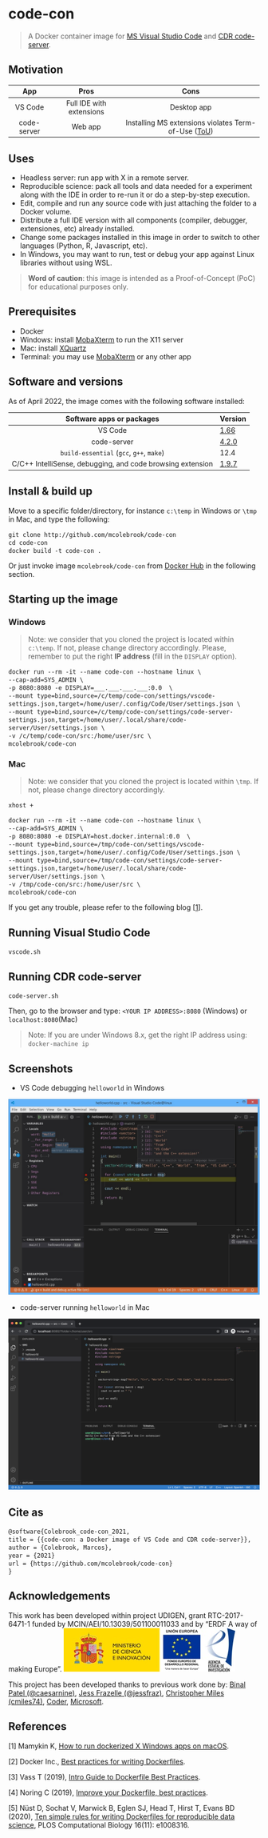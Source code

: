 # code-con
> A Docker container image for [MS Visual Studio Code](https://code.visualstudio.com/) and [CDR code-server](https://github.com/coder/code-server).

## Motivation

|     App     |           Pros           |                                           Cons                                                                             |
|:-----------:|:------------------------:|:--------------------------------------------------------------------------------------------------------------------------:|
|   VS Code   | Full IDE with extensions |                                       Desktop app                                                                          |
| code-server |          Web app         | Installing MS extensions violates Term-of-Use ([ToU](https://marketplace.visualstudio.com/items/ms-vscode.cpptools/license)) |

## Uses

- Headless server: run app with X in a remote server.
- Reproducible science: pack all tools and data needed for a experiment along with the IDE in order to re-run it or do a step-by-step execution.
- Edit, compile and run any source code with just attaching the folder to a Docker volume.
- Distribute a full IDE version with all components (compiler, debugger, extensiones, etc) already installed.
- Change some packages installed in this image in order to switch to other languages (Python, R, Javascript, etc).
- In Windows, you may want to run, test or debug your app against Linux libraries without using WSL.

> **Word of caution**: this image is intended as a Proof-of-Concept (PoC) for educational purposes only.

## Prerequisites

- Docker
- Windows: install [MobaXterm](https://mobaxterm.mobatek.net/download.html) to run the X11 server
- Mac: install [XQuartz](https://www.xquartz.org)
- Terminal: you may use [MobaXterm](https://mobaxterm.mobatek.net/download.html) or any other app

## Software and versions

As of April 2022, the image comes with the following software installed:

| Software apps or packages                                  | Version                                                                         |
|:----------------------------------------------------------:|:--------------------------------------------------------------------------------|
| VS Code                                                    |        [1.66](https://github.com/microsoft/vscode/releases/tag/1.66.0)          |
| code-server                                                |       [4.2.0](https://github.com/coder/code-server/releases/tag/v4.2.0)         |
| `build-essential` (`gcc`, `g++`, `make`)                   |                                   12.4                                          |
| C/C++ IntelliSense, debugging, and code browsing extension | [1.9.7](https://marketplace.visualstudio.com/items?itemName=ms-vscode.cpptools) |

## Install & build up

Move to a specific folder/directory, for instance `c:\temp` in Windows or `\tmp` in Mac, and type the following:

```
git clone http://github.com/mcolebrook/code-con
cd code-con
docker build -t code-con .
```

Or just invoke image `mcolebrook/code-con` from [Docker Hub](https://hub.docker.com/repository/docker/mcolebrook/code-con) in the following section.

## Starting up the image

### Windows

> Note: we consider that you cloned the project is located within `c:\temp`. If not, please change directory accordingly. Please, remember to put the right **IP address** (fill in the `DISPLAY` option).

```
docker run --rm -it --name code-con --hostname linux \
--cap-add=SYS_ADMIN \
-p 8080:8080 -e DISPLAY=___.___.___.___:0.0  \
--mount type=bind,source=/c/temp/code-con/settings/vscode-settings.json,target=/home/user/.config/Code/User/settings.json \
--mount type=bind,source=/c/temp/code-con/settings/code-server-settings.json,target=/home/user/.local/share/code-server/User/settings.json \
-v /c/temp/code-con/src:/home/user/src \
mcolebrook/code-con
```


### Mac

> Note: we consider that you cloned the project is located within `\tmp`. If not, please change directory accordingly.

```
xhost +
```

```
docker run --rm -it --name code-con --hostname linux \
--cap-add=SYS_ADMIN \
-p 8080:8080 -e DISPLAY=host.docker.internal:0.0  \
--mount type=bind,source=/tmp/code-con/settings/vscode-settings.json,target=/home/user/.config/Code/User/settings.json \
--mount type=bind,source=/tmp/code-con/settings/code-server-settings.json,target=/home/user/.local/share/code-server/User/settings.json \
-v /tmp/code-con/src:/home/user/src \
mcolebrook/code-con
```

If you get any trouble, please refer to the following blog [[1](http://mamykin.com/posts/running-x-apps-on-mac-with-docker/)].

## Running Visual Studio Code

```
vscode.sh
```

## Running CDR code-server

```
code-server.sh
```

Then, go to the browser and type: `<YOUR IP ADDRESS>:8080` (Windows) or `localhost:8080`(Mac)

> Note: If you are under Windows 8.x, get the right IP address using: `docker-machine ip`

## Screenshots

- VS Code debugging `helloworld` in Windows

![VS Code debugging in Windows](_figures/vscode_debugging_windows.jpg)

- code-server running `helloworld` in Mac

![VS Code running in Mac](_figures/code-server_running_mac.png)

## Cite as

```
@software{Colebrook_code-con_2021,
title = {{code-con: a Docker image of VS Code and CDR code-server}},
author = {Colebrook, Marcos},
year = {2021}
url = {https://github.com/mcolebrook/code-con}
}
```

## Acknowledgements
This work has been developed within project UDIGEN, grant RTC-2017-6471-1 funded by MCIN/AEI/10.13039/501100011033 and by “ERDF A way of making Europe”.
![MCIN/AEI/ERDF](_figures/MCIN_AEI.jpg)

This project has been developed thanks to previous work done by: [Binal Patel (@caesarnine)](https://github.com/caesarnine/data-science-docker-vscode-template), [Jess Frazelle (@jessfraz)](https://github.com/jessfraz/dockerfiles/tree/master/vscode), [Christopher Miles (cmiles74)](https://github.com/cmiles74/docker-vscode), [Coder](https://github.com/coder/code-server), [Microsoft](https://github.com/microsoft/vscode-linux-build-agent).

## References
[1] Mamykin K, [How to run dockerized X Windows apps on macOS](http://mamykin.com/posts/running-x-apps-on-mac-with-docker/).

[2] Docker Inc., [Best practices for writing Dockerfiles](https://docs.docker.com/develop/develop-images/dockerfile_best-practices/).

[3] Vass T (2019), [Intro Guide to Dockerfile Best Practices](https://www.docker.com/blog/intro-guide-to-dockerfile-best-practices/).

[4] Noring C (2019), [Improve your Dockerfile, best practices](https://dev.to/azure/improve-your-dockerfile-best-practices-5ll).

[5] Nüst D, Sochat V, Marwick B, Eglen SJ, Head T, Hirst T, Evans BD (2020), [Ten simple rules for writing Dockerfiles for reproducible data science](https://doi.org/10.1371/journal.pcbi.1008316), PLOS Computational Biology 16(11): e1008316.
